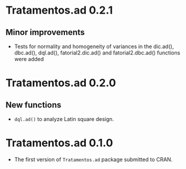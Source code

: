 # Tratamentos.ad 0.2.1
## Minor improvements
* Tests for normality and homogeneity of variances in the dic.ad(), dbc.ad(), dql.ad(), fatorial2.dic.ad() and fatorial2.dbc.ad() functions were added 

# Tratamentos.ad 0.2.0
## New functions
* `dql.ad()` to analyze Latin square design.

# Tratamentos.ad 0.1.0
* The first version of `Tratamentos.ad` package submitted to CRAN.
